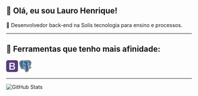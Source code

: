 ## 💜 Olá, eu sou <strong>Lauro Henrique!</strong>

🔭 Desenvolvedor back-end na Solis tecnologia para ensino e processos.

----

## 🚀 Ferramentas que tenho mais afinidade:

<code><img height="32" src="https://raw.githubusercontent.com/github/explore/80688e429a7d4ef2fca1e82350fe8e3517d3494d/topics/bootstrap/bootstrap.png" alt="Bootstrap"/></code>
<code><img height="32" src="https://raw.githubusercontent.com/github/explore/80688e429a7d4ef2fca1e82350fe8e3517d3494d/topics/postgresql/postgresql.png" alt="PostegreSQL"/></code>

---
![GitHub Stats](https://github-readme-stats.vercel.app/api?username=lauroappelt&show_icons=true)
